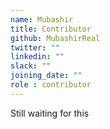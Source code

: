 ```yaml
---
name: Mubashir 
title: Contributor
github: MubashirReal
twitter: ""
linkedin: ""
slack: ""
joining_date: ""
role : contributor
---
```


Still waiting for this
